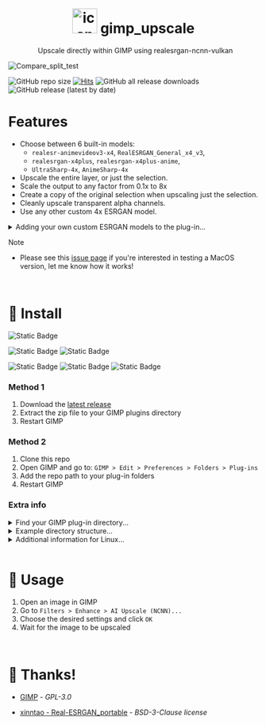<h1 align="center">
  <img src="https://github.com/user-attachments/assets/fd0b3a53-7240-4a01-8dff-5dcf4d0ca46b" alt="icon" width="50">
  gimp_upscale
</h1>


<p align="center">
  Upscale directly within GIMP using realesrgan-ncnn-vulkan
</p>


![Compare_split_test](https://github.com/user-attachments/assets/63584ff7-6bc5-4307-a0f6-1a9aa6864303)


![GitHub repo size](https://img.shields.io/github/repo-size/Nenotriple/gimp_upscale)
[![Hits](https://hits.seeyoufarm.com/api/count/incr/badge.svg?url=https%3A%2F%2Fgithub.com%2FNenotriple%2Fgimp_upscale&count_bg=%2379C83D&title_bg=%23555555&icon=&icon_color=%23E7E7E7&title=hits&edge_flat=false)](https://hits.seeyoufarm.com)
![GitHub all release downloads](https://img.shields.io/github/downloads/Nenotriple/gimp_upscale/total)
![GitHub release (latest by date)](https://img.shields.io/github/v/release/Nenotriple/gimp_upscale)


# Features


- Choose between 6 built-in models:
  - `realesr-animevideov3-x4`, `RealESRGAN_General_x4_v3`,
  - `realesrgan-x4plus`, `realesrgan-x4plus-anime`,
  - `UltraSharp-4x`, `AnimeSharp-4x`
- Upscale the entire layer, or just the selection.
- Scale the output to any factor from 0.1x to 8x
- Create a copy of the original selection when upscaling just the selection.
- Cleanly upscale transparent alpha channels.
- Use any other custom 4x ESRGAN model.


<details>
<summary>Adding your own custom ESRGAN models to the plug-in...</summary>
  
- Add your own models (NCNN) to the `resrgan/models` folder.
  - Additional models can be found at https://openmodeldb.info/
  - At this time, only `4x`/`x4` models are supported.
  - Please ensure the custom model includes a `model.param` and a `model.bin` file.
    - `.pth` model format is *not* supported.
  - Models can be converted to NCNN format with tools like:
    - [Chainner,](https://github.com/chaiNNer-org/chaiNNer) or [custom scripts](https://github.com/xinntao/Real-ESRGAN-ncnn-vulkan/issues/59#issuecomment-2078688728)
</details>


> [!NOTE]
> - Please see this [issue page](https://github.com/Nenotriple/gimp_upscale/issues/6) if you're interested in testing a MacOS version, let me know how it works!

<br>


# 💾 Install
![Static Badge](https://img.shields.io/badge/GIMP-2.10%2B-green)


![Static Badge](https://img.shields.io/badge/Windows-blue)
![Static Badge](https://img.shields.io/badge/Linux-orange)


![Static Badge](https://img.shields.io/badge/Intel-blue) ![Static Badge](https://img.shields.io/badge/AMD-red) ![Static Badge](https://img.shields.io/badge/Nvidia-green)


### Method 1
1) Download the [latest release](https://github.com/Nenotriple/gimp_upscale/releases)
2) Extract the zip file to your GIMP plugins directory
3) Restart GIMP


### Method 2
1) Clone this repo
2) Open GIMP and go to: `GIMP > Edit > Preferences > Folders > Plug-ins`
3) Add the repo path to your plug-in folders
4) Restart GIMP

### Extra info
<details>
<summary>Find your GIMP plug-in directory...</summary>

- You can always find you plug-in folder from:
  - `GIMP > Edit > Preferences > Folders > Plug-ins`
- Default directory for Windows:
  - `C:\Users\%USERNAME%\AppData\Roaming\GIMP\2.10\plug-ins`
  - `C:\Program Files\GIMP 2\lib\gimp\2.0\plug-ins`
- Default directory for Linux:
  - `~/.config/GIMP/2.10/plug-ins`
  - `~/.gimp-2.10/plug-ins`

</details>


<details>
<summary>Example directory structure...</summary>
  
GIMP plug-ins must be in a folder structure like this:

```plaintext
plug-ins
|
└── gimp_upscale
    |
    └── gimp_upscale.py
```

</details>


<details>
<summary>Additional information for Linux...</summary>
  
Setting up Python in GIMP on Linux may require additional steps.

If you're having trouble, you can check the resources below:
- The official [GIMP download page](https://www.gimp.org/downloads/).
  - The flatpak version of GIMP should come with Python support.
- Prebuilt GIMP Appimages; eg. [From here,](https://github.com/aferrero2707/gimp-appimage/releases/tag/continuous) or [from here,](https://github.com/TasMania17/Gimp-Appimages-Made-From-Debs/releases/tag/Gimp-v3.0.0rc1) etc.
- Install `gimp-python` from your package manager.

</details>


<br>


# 📝 Usage


1) Open an image in GIMP
2) Go to `Filters > Enhance > AI Upscale (NCNN)...`
3) Choose the desired settings and click `OK`
4) Wait for the image to be upscaled


<br>


# 👥 Thanks!

- [GIMP](https://www.gimp.org/) - *GPL-3.0*

- [xinntao - Real-ESRGAN_portable](https://github.com/xinntao/Real-ESRGAN#portable-executable-files-ncnn) - *BSD-3-Clause license*
